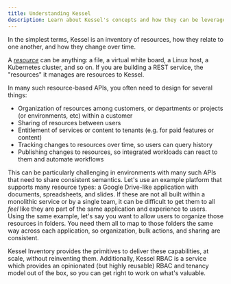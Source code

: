 ```yaml
---
title: Understanding Kessel
description: Learn about Kessel's concepts and how they can be leveraged to unify APIs.
---
```


In the simplest terms, Kessel is an inventory of resources, how they relate to one another, and how they change over time.

A <i>[resource](../../building-with-kessel/concepts/resources-representations)</i> can be anything: a file, a virtual white board, a Linux host, a Kubernetes cluster, and so on. If you are building a REST service, the "resources" it manages are resources to Kessel.

In many such resource-based APIs, you often need to design for several things:

- Organization of resources among customers, or departments or projects (or environments, etc) within a customer
- Sharing of resources between users
- Entitlement of services or content to tenants (e.g. for paid features or content)
- Tracking changes to resources over time, so users can query history
- Publishing changes to resources, so integrated workloads can react to them and automate workflows

This can be particularly challenging in environments with many such APIs that need to share consistent semantics. Let's use an example platform that supports many resource types: a Google Drive-like application with documents, spreadsheets, and slides. If these are not all built within a monolithic service or by a single team, it can be difficult to get them to all _feel_ like they are part of the same application and experience to users. Using the same example, let's say you want to allow users to organize those resources in folders. You need them all to map to those folders the same way across each application, so organization, bulk actions, and sharing are consistent.

Kessel Inventory provides the primitives to deliver these capabilities, at scale, without reinventing them. Additionally, Kessel RBAC is a service which provides an opinionated (but highly reusable) RBAC and tenancy model out of the box, so you can get right to work on what's valuable.
